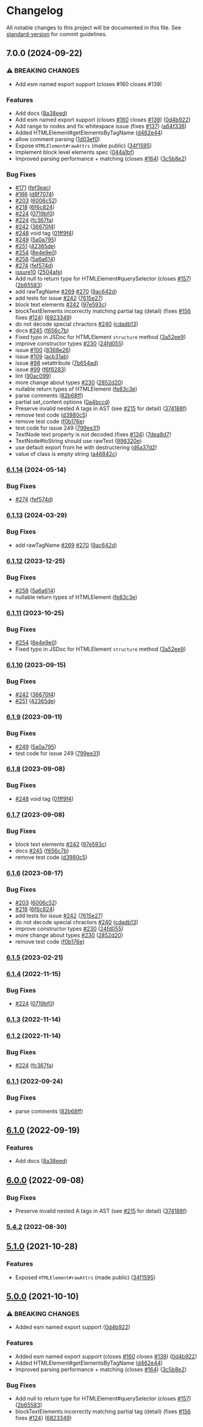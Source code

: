 # Changelog

All notable changes to this project will be documented in this file. See [standard-version](https://github.com/conventional-changelog/standard-version) for commit guidelines.

## 7.0.0 (2024-09-22)


### ⚠ BREAKING CHANGES

* Add esm named export support (closes #160 closes #139)

### Features

* Add docs ([8a38eed](https://github.com/taoqf/node-fast-html-parser/commit/8a38eedab6b20906ee89dea86c4271960afbad2d))
* Add esm named export support (closes [#160](https://github.com/taoqf/node-fast-html-parser/issues/160) closes [#139](https://github.com/taoqf/node-fast-html-parser/issues/139)) ([0d4b922](https://github.com/taoqf/node-fast-html-parser/commit/0d4b922eefd6210fe802991e464b21b0c69d5f63))
* Add range to nodes and fix whitespace issue (fixes [#137](https://github.com/taoqf/node-fast-html-parser/issues/137)) ([a64f336](https://github.com/taoqf/node-fast-html-parser/commit/a64f336d4f44b2389466b617ff7440e374dea646))
* Added HTMLElement#getElementsByTagName ([d462e44](https://github.com/taoqf/node-fast-html-parser/commit/d462e449e7ebb00a5a43fb574133681ad5a62475))
* allow comment parsing ([1d03ef0](https://github.com/taoqf/node-fast-html-parser/commit/1d03ef06ac159f0bccc9463341246deffe994561))
* Expose `HTMLElement#rawAttrs` (make public) ([34f1595](https://github.com/taoqf/node-fast-html-parser/commit/34f1595756c0974b6ae7ef5755a615f09e421f32))
* implement block level elements spec ([044a1bf](https://github.com/taoqf/node-fast-html-parser/commit/044a1bf292633279a8d674d8da9c76459bd9ec69))
* Improved parsing performance + matching (closes [#164](https://github.com/taoqf/node-fast-html-parser/issues/164)) ([3c5b8e2](https://github.com/taoqf/node-fast-html-parser/commit/3c5b8e2a9104b01a8ca899a7970507463e42adaf))


### Bug Fixes

* [#171](https://github.com/taoqf/node-fast-html-parser/issues/171) ([fef3eac](https://github.com/taoqf/node-fast-html-parser/commit/fef3eac00efbe24ab516d2c03564fd617510c13e))
* [#186](https://github.com/taoqf/node-fast-html-parser/issues/186) ([d8f7074](https://github.com/taoqf/node-fast-html-parser/commit/d8f7074cbce5783a28b7b5f63fd547d57eac03c2))
* [#203](https://github.com/taoqf/node-fast-html-parser/issues/203) ([6006c52](https://github.com/taoqf/node-fast-html-parser/commit/6006c52c20e6c3c07405c808c8d81fa78425e794))
* [#218](https://github.com/taoqf/node-fast-html-parser/issues/218) ([6f6c824](https://github.com/taoqf/node-fast-html-parser/commit/6f6c824df54fa53af47956048b42ea47cd3b53bf))
* [#224](https://github.com/taoqf/node-fast-html-parser/issues/224) ([0719bf0](https://github.com/taoqf/node-fast-html-parser/commit/0719bf031c3fec51611f9dff922f46bfe4acb060))
* [#224](https://github.com/taoqf/node-fast-html-parser/issues/224) ([fc367fa](https://github.com/taoqf/node-fast-html-parser/commit/fc367fa294d72794a0dea49edbd986d527a6314b))
* [#242](https://github.com/taoqf/node-fast-html-parser/issues/242) ([36670f4](https://github.com/taoqf/node-fast-html-parser/commit/36670f4bb15f18b3cdfec0484f67c4cb891f1e79))
* [#248](https://github.com/taoqf/node-fast-html-parser/issues/248) void tag ([01ff9f4](https://github.com/taoqf/node-fast-html-parser/commit/01ff9f41e416d0ef0c47bc40c282d6aeb405e100))
* [#249](https://github.com/taoqf/node-fast-html-parser/issues/249) ([5a0a795](https://github.com/taoqf/node-fast-html-parser/commit/5a0a79573d51da9eccf6d13647413447eba413b1))
* [#251](https://github.com/taoqf/node-fast-html-parser/issues/251) ([42365de](https://github.com/taoqf/node-fast-html-parser/commit/42365dee6b28da5ab4017508b1ba15be503f001e))
* [#254](https://github.com/taoqf/node-fast-html-parser/issues/254) ([8e4e9e0](https://github.com/taoqf/node-fast-html-parser/commit/8e4e9e0a13796ed9a39ebb930b0ee5e55b578b82))
* [#258](https://github.com/taoqf/node-fast-html-parser/issues/258) ([5a6a614](https://github.com/taoqf/node-fast-html-parser/commit/5a6a61489a62264221dde5e8f76a5d35b18d17bd))
* [#274](https://github.com/taoqf/node-fast-html-parser/issues/274) ([fef574d](https://github.com/taoqf/node-fast-html-parser/commit/fef574da98ce224980ce6fb9f9ea033d3331a161))
* [issure10](https://github.com/ashi009/node-fast-html-parser/issues/10) ([2504afe](https://github.com/taoqf/node-fast-html-parser/commit/2504afe8e11d068680a7fdbce333bf18c8cf42a6))
* Add null to return type for HTMLElement#querySelector (closes [#157](https://github.com/taoqf/node-fast-html-parser/issues/157)) ([2b65583](https://github.com/taoqf/node-fast-html-parser/commit/2b655839bd3868c41fb19cae5786ca097565bc7f))
* add rawTagName [#269](https://github.com/taoqf/node-fast-html-parser/issues/269) [#270](https://github.com/taoqf/node-fast-html-parser/issues/270) ([9ac642d](https://github.com/taoqf/node-fast-html-parser/commit/9ac642d7b6a97c84fd4471b8eaa0bd9debf5e325))
* add tests for issue [#242](https://github.com/taoqf/node-fast-html-parser/issues/242) ([7615e27](https://github.com/taoqf/node-fast-html-parser/commit/7615e27e3eea47142beff11101d293c4f93cb6ce))
* block text elements [#242](https://github.com/taoqf/node-fast-html-parser/issues/242) ([97e593c](https://github.com/taoqf/node-fast-html-parser/commit/97e593c2bdefbfefd35c2c9ccaef914517d60fe7))
* blockTextElements incorrectly matching partial tag (detail) (fixes [#156](https://github.com/taoqf/node-fast-html-parser/issues/156) fixes [#124](https://github.com/taoqf/node-fast-html-parser/issues/124)) ([6823349](https://github.com/taoqf/node-fast-html-parser/commit/6823349fdf1809c7484c70d948aa24930ef4983f))
* do not decode special chractors [#240](https://github.com/taoqf/node-fast-html-parser/issues/240) ([cdadb13](https://github.com/taoqf/node-fast-html-parser/commit/cdadb132f681ca587d17df991d09ff8d22997f4e))
* docs [#245](https://github.com/taoqf/node-fast-html-parser/issues/245) ([f656c7b](https://github.com/taoqf/node-fast-html-parser/commit/f656c7b2de2a62a9a363f797c6f03a2477e7312e))
* Fixed typo in JSDoc for HTMLElement `structure` method ([3a52ee9](https://github.com/taoqf/node-fast-html-parser/commit/3a52ee97463d8ab1f35ef7c0f08d3696bc38e5c4))
* improve constructor types [#230](https://github.com/taoqf/node-fast-html-parser/issues/230) ([24fd055](https://github.com/taoqf/node-fast-html-parser/commit/24fd055913125a964cb5aa61330376274c938035))
* issue [#100](https://github.com/taoqf/node-fast-html-parser/issues/100) ([8368e26](https://github.com/taoqf/node-fast-html-parser/commit/8368e266e19c72247db167d29fb9d2c2041889a1))
* issue [#109](https://github.com/taoqf/node-fast-html-parser/issues/109) ([acb31ab](https://github.com/taoqf/node-fast-html-parser/commit/acb31ab4fad437ff33c7bb6b4e00e97c51328ee0))
* issue [#98](https://github.com/taoqf/node-fast-html-parser/issues/98) setattribute ([7b654ad](https://github.com/taoqf/node-fast-html-parser/commit/7b654ad4300529eceecc024d5f8493979ff114ba))
* issue [#99](https://github.com/taoqf/node-fast-html-parser/issues/99) ([f6f6283](https://github.com/taoqf/node-fast-html-parser/commit/f6f62832c7959a5a0dd465ea72fe343dbbf8f784))
* lint ([90ac099](https://github.com/taoqf/node-fast-html-parser/commit/90ac099782b1b1ebd01e0e3beb929c10e3787a61))
* more change about types [#230](https://github.com/taoqf/node-fast-html-parser/issues/230) ([2852d20](https://github.com/taoqf/node-fast-html-parser/commit/2852d20f865dc18a8dc6727d5b5e586282e7d50d))
* nullable return types of HTMLElement ([fe83c3e](https://github.com/taoqf/node-fast-html-parser/commit/fe83c3ee405b2fd973a9d46e4b2ff40f68a5471f))
* parse comments ([82b68ff](https://github.com/taoqf/node-fast-html-parser/commit/82b68ff9eb944e0c55ca2e0ea13fb714e2004803))
* partial set_content options ([0a4bccd](https://github.com/taoqf/node-fast-html-parser/commit/0a4bccdbef32b0694de4917b81f14c664b1d66ab))
* Preserve invalid nested A tags in AST (see [#215](https://github.com/taoqf/node-fast-html-parser/issues/215) for detail) ([374188f](https://github.com/taoqf/node-fast-html-parser/commit/374188f1c6d6c6d0567348b8e8d20957f5a93fb8))
* remove test code ([d3980c5](https://github.com/taoqf/node-fast-html-parser/commit/d3980c5fb7744d6fda4b270619bb581a19a4cb18))
* remove test code ([f0b176e](https://github.com/taoqf/node-fast-html-parser/commit/f0b176eb1ba5b5bc162744a37adcd18d3d64a515))
* test code for issue 249 ([799ee31](https://github.com/taoqf/node-fast-html-parser/commit/799ee31155a0635955b0a85e3d21ec4967223a25))
* TextNode text property is not decoded (fixes [#134](https://github.com/taoqf/node-fast-html-parser/issues/134)) ([7dea8d7](https://github.com/taoqf/node-fast-html-parser/commit/7dea8d773a96970205fb174f047cc0e3cd337f1d))
* TextNode#toString should use rawText ([996320e](https://github.com/taoqf/node-fast-html-parser/commit/996320e1a0eed1c006e5b01fea271af1b731dbd7))
* use default export from he with destructering ([d6a37d2](https://github.com/taoqf/node-fast-html-parser/commit/d6a37d2fb271bf5d03840ae9e856691024fa7779))
* value of class is empty string ([a46842c](https://github.com/taoqf/node-fast-html-parser/commit/a46842ca66ad35ddb19e1d08f26a5b7dc7c55ff7))

### [6.1.14](https://github.com/taoqf/node-fast-html-parser/compare/v6.1.13...v6.1.14) (2024-05-14)


### Bug Fixes

* [#274](https://github.com/taoqf/node-fast-html-parser/issues/274) ([fef574d](https://github.com/taoqf/node-fast-html-parser/commit/fef574da98ce224980ce6fb9f9ea033d3331a161))

### [6.1.13](https://github.com/taoqf/node-fast-html-parser/compare/v6.1.12...v6.1.13) (2024-03-29)


### Bug Fixes

* add rawTagName [#269](https://github.com/taoqf/node-fast-html-parser/issues/269) [#270](https://github.com/taoqf/node-fast-html-parser/issues/270) ([9ac642d](https://github.com/taoqf/node-fast-html-parser/commit/9ac642d7b6a97c84fd4471b8eaa0bd9debf5e325))

### [6.1.12](https://github.com/taoqf/node-fast-html-parser/compare/v6.1.11...v6.1.12) (2023-12-25)


### Bug Fixes

* [#258](https://github.com/taoqf/node-fast-html-parser/issues/258) ([5a6a614](https://github.com/taoqf/node-fast-html-parser/commit/5a6a61489a62264221dde5e8f76a5d35b18d17bd))
* nullable return types of HTMLElement ([fe83c3e](https://github.com/taoqf/node-fast-html-parser/commit/fe83c3ee405b2fd973a9d46e4b2ff40f68a5471f))

### [6.1.11](https://github.com/taoqf/node-fast-html-parser/compare/v6.1.10...v6.1.11) (2023-10-25)


### Bug Fixes

* [#254](https://github.com/taoqf/node-fast-html-parser/issues/254) ([8e4e9e0](https://github.com/taoqf/node-fast-html-parser/commit/8e4e9e0a13796ed9a39ebb930b0ee5e55b578b82))
* Fixed typo in JSDoc for HTMLElement `structure` method ([3a52ee9](https://github.com/taoqf/node-fast-html-parser/commit/3a52ee97463d8ab1f35ef7c0f08d3696bc38e5c4))

### [6.1.10](https://github.com/taoqf/node-fast-html-parser/compare/v6.1.9...v6.1.10) (2023-09-15)


### Bug Fixes

* [#242](https://github.com/taoqf/node-fast-html-parser/issues/242) ([36670f4](https://github.com/taoqf/node-fast-html-parser/commit/36670f4bb15f18b3cdfec0484f67c4cb891f1e79))
* [#251](https://github.com/taoqf/node-fast-html-parser/issues/251) ([42365de](https://github.com/taoqf/node-fast-html-parser/commit/42365dee6b28da5ab4017508b1ba15be503f001e))

### [6.1.9](https://github.com/taoqf/node-fast-html-parser/compare/v6.1.8...v6.1.9) (2023-09-11)


### Bug Fixes

* [#249](https://github.com/taoqf/node-fast-html-parser/issues/249) ([5a0a795](https://github.com/taoqf/node-fast-html-parser/commit/5a0a79573d51da9eccf6d13647413447eba413b1))
* test code for issue 249 ([799ee31](https://github.com/taoqf/node-fast-html-parser/commit/799ee31155a0635955b0a85e3d21ec4967223a25))

### [6.1.8](https://github.com/taoqf/node-fast-html-parser/compare/v6.1.7...v6.1.8) (2023-09-08)


### Bug Fixes

* [#248](https://github.com/taoqf/node-fast-html-parser/issues/248) void tag ([01ff9f4](https://github.com/taoqf/node-fast-html-parser/commit/01ff9f41e416d0ef0c47bc40c282d6aeb405e100))

### [6.1.7](https://github.com/taoqf/node-fast-html-parser/compare/v6.1.6...v6.1.7) (2023-09-08)


### Bug Fixes

* block text elements [#242](https://github.com/taoqf/node-fast-html-parser/issues/242) ([97e593c](https://github.com/taoqf/node-fast-html-parser/commit/97e593c2bdefbfefd35c2c9ccaef914517d60fe7))
* docs [#245](https://github.com/taoqf/node-fast-html-parser/issues/245) ([f656c7b](https://github.com/taoqf/node-fast-html-parser/commit/f656c7b2de2a62a9a363f797c6f03a2477e7312e))
* remove test code ([d3980c5](https://github.com/taoqf/node-fast-html-parser/commit/d3980c5fb7744d6fda4b270619bb581a19a4cb18))

### [6.1.6](https://github.com/taoqf/node-fast-html-parser/compare/v6.1.5...v6.1.6) (2023-08-17)


### Bug Fixes

* [#203](https://github.com/taoqf/node-fast-html-parser/issues/203) ([6006c52](https://github.com/taoqf/node-fast-html-parser/commit/6006c52c20e6c3c07405c808c8d81fa78425e794))
* [#218](https://github.com/taoqf/node-fast-html-parser/issues/218) ([6f6c824](https://github.com/taoqf/node-fast-html-parser/commit/6f6c824df54fa53af47956048b42ea47cd3b53bf))
* add tests for issue [#242](https://github.com/taoqf/node-fast-html-parser/issues/242) ([7615e27](https://github.com/taoqf/node-fast-html-parser/commit/7615e27e3eea47142beff11101d293c4f93cb6ce))
* do not decode special chractors [#240](https://github.com/taoqf/node-fast-html-parser/issues/240) ([cdadb13](https://github.com/taoqf/node-fast-html-parser/commit/cdadb132f681ca587d17df991d09ff8d22997f4e))
* improve constructor types [#230](https://github.com/taoqf/node-fast-html-parser/issues/230) ([24fd055](https://github.com/taoqf/node-fast-html-parser/commit/24fd055913125a964cb5aa61330376274c938035))
* more change about types [#230](https://github.com/taoqf/node-fast-html-parser/issues/230) ([2852d20](https://github.com/taoqf/node-fast-html-parser/commit/2852d20f865dc18a8dc6727d5b5e586282e7d50d))
* remove test code ([f0b176e](https://github.com/taoqf/node-fast-html-parser/commit/f0b176eb1ba5b5bc162744a37adcd18d3d64a515))

### [6.1.5](https://github.com/taoqf/node-fast-html-parser/compare/v6.1.4...v6.1.5) (2023-02-21)

### [6.1.4](https://github.com/taoqf/node-fast-html-parser/compare/v6.1.3...v6.1.4) (2022-11-15)


### Bug Fixes

* [#224](https://github.com/taoqf/node-fast-html-parser/issues/224) ([0719bf0](https://github.com/taoqf/node-fast-html-parser/commit/0719bf031c3fec51611f9dff922f46bfe4acb060))

### [6.1.3](https://github.com/taoqf/node-fast-html-parser/compare/v6.1.2...v6.1.3) (2022-11-14)

### [6.1.2](https://github.com/taoqf/node-fast-html-parser/compare/v6.1.1...v6.1.2) (2022-11-14)


### Bug Fixes

* [#224](https://github.com/taoqf/node-fast-html-parser/issues/224) ([fc367fa](https://github.com/taoqf/node-fast-html-parser/commit/fc367fa294d72794a0dea49edbd986d527a6314b))

### [6.1.1](https://github.com/taoqf/node-fast-html-parser/compare/v6.1.0...v6.1.1) (2022-09-24)


### Bug Fixes

* parse comments ([82b68ff](https://github.com/taoqf/node-fast-html-parser/commit/82b68ff9eb944e0c55ca2e0ea13fb714e2004803))

## [6.1.0](https://github.com/taoqf/node-fast-html-parser/compare/v6.0.0...v6.1.0) (2022-09-19)


### Features

* Add docs ([8a38eed](https://github.com/taoqf/node-fast-html-parser/commit/8a38eedab6b20906ee89dea86c4271960afbad2d))

## [6.0.0](https://github.com/taoqf/node-fast-html-parser/compare/v5.4.2-0...v6.0.0) (2022-09-08)


### Bug Fixes

* Preserve invalid nested A tags in AST (see [#215](https://github.com/taoqf/node-fast-html-parser/issues/215) for detail) ([374188f](https://github.com/taoqf/node-fast-html-parser/commit/374188f1c6d6c6d0567348b8e8d20957f5a93fb8))

### [5.4.2](https://github.com/taoqf/node-fast-html-parser/compare/v5.4.2-0...v5.4.2) (2022-08-30)

## [5.1.0](https://github.com/taoqf/node-fast-html-parser/compare/v4.1.5...v5.1.0) (2021-10-28)

### Features

* Exposed `HTMLElement#rawAttrs` (made public) ([34f1595](https://github.com/taoqf/node-fast-html-parser/commit/34f1595756c0974b6ae7ef5755a615f09e421f32))

## [5.0.0](https://github.com/taoqf/node-fast-html-parser/compare/v4.1.5...v5.0.0) (2021-10-10)


### ⚠ BREAKING CHANGES

* Added esm named export support ([0d4b922](https://github.com/taoqf/node-fast-html-parser/commit/0d4b922eefd6210fe802991e464b21b0c69d5f63))

### Features

* Added esm named export support (closes [#160](https://github.com/taoqf/node-fast-html-parser/issues/160) closes [#139](https://github.com/taoqf/node-fast-html-parser/issues/139)) ([0d4b922](https://github.com/taoqf/node-fast-html-parser/commit/0d4b922eefd6210fe802991e464b21b0c69d5f63))
* Added HTMLElement#getElementsByTagName ([d462e44](https://github.com/taoqf/node-fast-html-parser/commit/d462e449e7ebb00a5a43fb574133681ad5a62475))
* Improved parsing performance + matching (closes [#164](https://github.com/taoqf/node-fast-html-parser/issues/164)) ([3c5b8e2](https://github.com/taoqf/node-fast-html-parser/commit/3c5b8e2a9104b01a8ca899a7970507463e42adaf))


### Bug Fixes

* Add null to return type for HTMLElement#querySelector (closes [#157](https://github.com/taoqf/node-fast-html-parser/issues/157)) ([2b65583](https://github.com/taoqf/node-fast-html-parser/commit/2b655839bd3868c41fb19cae5786ca097565bc7f))
* blockTextElements incorrectly matching partial tag (detail) (fixes [#156](https://github.com/taoqf/node-fast-html-parser/issues/156) fixes [#124](https://github.com/taoqf/node-fast-html-parser/issues/124)) ([6823349](https://github.com/taoqf/node-fast-html-parser/commit/6823349fdf1809c7484c70d948aa24930ef4983f))
